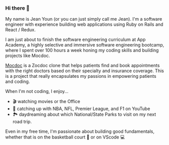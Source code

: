 ### Hi there 👋

My name is Jean Youn (or you can just simply call me Jean). I'm a software engineer with experience building web applications using Ruby on Rails and React / Redux. 

I am just about to finish the software engineering curriculum at App Academy, a highly selective and immersive software engineering bootcamp, where I spent over 100 hours a week honing my coding skills and building projects like Mocdoc. 

[Mocdoc](http://mocdoc.herokuapp.com/) is a Zocdoc clone that helps patients find and book appointments with the right doctors based on their specialty and insurance coverage. This is a project that really encapsulates my passions in empowering patients and coding. 

When I'm not coding, I enjoy... 
- 🎬 watching movies or the Office
- 👀 catching up with NBA, NFL, Premier League, and F1 on YouTube 
- 🏞️ daydreaming about which National/State Parks to visit on my next road trip. 

Even in my free time, I'm passionate about building good fundamentals, whether that is on the basketball court 🏀 or on VScode 💻

<!--
**jyl625/jyl625** is a ✨ _special_ ✨ repository because its `README.md` (this file) appears on your GitHub profile.

Here are some ideas to get you started:

- 🔭 I’m currently working on ...
- 🌱 I’m currently learning ...
- 👯 I’m looking to collaborate on ...
- 🤔 I’m looking for help with ...
- 💬 Ask me about ...
- 📫 How to reach me: ...
- 😄 Pronouns: ...
- ⚡ Fun fact: ...
-->
